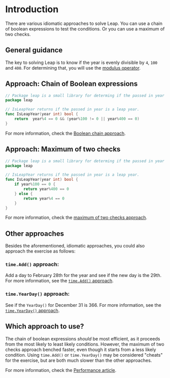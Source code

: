 # Introduction

There are various idiomatic approaches to solve Leap.
You can use a chain of boolean expressions to test the conditions.
Or you can use a maximum of two checks.

## General guidance

The key to solving Leap is to know if the year is evenly divisible by `4`, `100` and `400`.
For determining that, you will use the [modulus operator][modulus-operator].

## Approach: Chain of Boolean expressions

```go
// Package leap is a small library for determing if the passed in year is a leap year.
package leap

// IsLeapYear returns if the passed in year is a leap year.
func IsLeapYear(year int) bool {
	return  year%4 == 0 && (year%100 != 0 || year%400 == 0)
}
```

For more information, check the [Boolean chain approach][approach-boolean-chain].

## Approach: Maximum of two checks

```go
// Package leap is a small library for determing if the passed in year is a leap year.
package leap

// IsLeapYear returns if the passed in year is a leap year.
func IsLeapYear(year int) bool {
	if year%100 == 0 {
		return year%400 == 0
	} else {
		return year%4 == 0
	}
}
```

For more information, check the [maximum of two checks approach][approach-max-two-checks].

## Other approaches

Besides the aforementioned, idiomatic approaches, you could also approach the exercise as follows:

### `time.Add()` approach:

Add a day to February 28th for the year and see if the new day is the 29th. For more information, see the [`time.Add()` approach][approach-time-add].

### `time.YearDay()` approach:

See if the `YearDay()` for December 31 is 366. For more information, see the [`time.YearDay()` approach][approach-time-yearday].

## Which approach to use?

The chain of boolean expressions _should_ be most efficient, as it proceeds from the most likely to least likely conditions.
However,  the maximum of two checks approach benched faster, even though it starts from a less likely condition.
Using `time.Add()` or `time.YearDay()` may be considered "cheats" for the exercise,
but are both much slower than the other approaches.

For more information, check the [Performance article][article-performance].

[modulus-operator]: https://golangbyexample.com/remainder-modulus-go-golang/
[approach-boolean-chain]: https://exercism.org/tracks/go/exercises/leap/approaches/boolean-chain
[approach-max-two-checks]: https://exercism.org/tracks/go/exercises/leap/approaches/max-two-checks
[approach-time-add]: https://exercism.org/tracks/go/exercises/leap/approaches/time-addition
[approach-time-yearday]: https://exercism.org/tracks/csharp/exercises/leap/approaches/time-yearday
[article-performance]: https://exercism.org/tracks/go/exercises/leap/articles/performance
